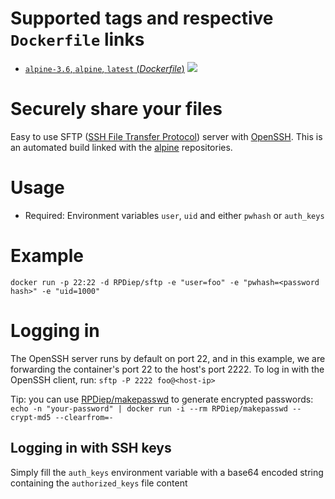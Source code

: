 # Supported tags and respective `Dockerfile` links

- [`alpine-3.6`, `alpine`, `latest` (*Dockerfile*)](https://github.com/RPDiep/sftp/blob/master/Dockerfile) [![](https://images.microbadger.com/badges/image/rpdiep/sftp.svg)](http://microbadger.com/images/rpdiep/sftp "Get your own image badge on microbadger.com")

# Securely share your files

Easy to use SFTP ([SSH File Transfer Protocol](https://en.wikipedia.org/wiki/SSH_File_Transfer_Protocol)) server with [OpenSSH](https://en.wikipedia.org/wiki/OpenSSH).
This is an automated build linked with the [alpine](https://hub.docker.com/_/alpine/) repositories.

# Usage

- Required: 
Environment variables `user`, `uid` and either `pwhash` or `auth_keys`

# Example

```
docker run -p 22:22 -d RPDiep/sftp -e "user=foo" -e "pwhash=<password hash>" -e "uid=1000"
```

# Logging in

The OpenSSH server runs by default on port 22, and in this example, we are
forwarding the container's port 22 to the host's port 2222. To log in with the
OpenSSH client, run: `sftp -P 2222 foo@<host-ip>`

Tip: you can use [RPDiep/makepasswd](https://hub.docker.com/r/RPDiep/makepasswd/) to generate encrypted passwords:  
`echo -n "your-password" | docker run -i --rm RPDiep/makepasswd --crypt-md5 --clearfrom=-`

## Logging in with SSH keys

Simply fill the `auth_keys` environment variable with a base64 encoded string containing the `authorized_keys` file content

